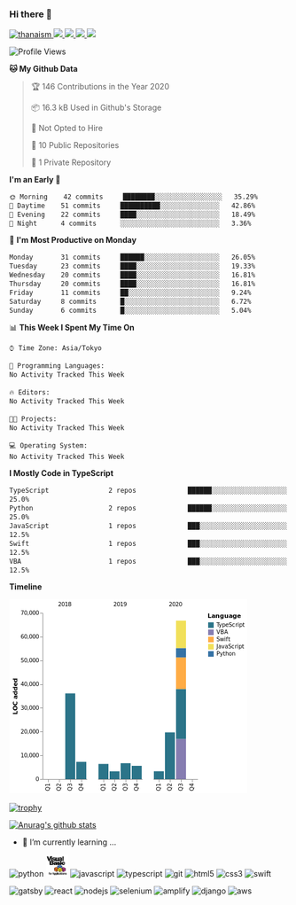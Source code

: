 ### Hi there 👋

<!-- バッジ関連 -->
<!--
メイン：https://shields.io/category/social
GitHub view：https://github.com/antonkomarev/github-profile-views-counter
Qiita contributions：https://qiita.com/mikkame/items/f2c60d9caf8a8e38ec50
 -->

<p align="left">

  <a href="https://github.com/thanaism/thanaism/">
    <img src="https://komarev.com/ghpvc/?username=thanaism" alt="thanaism" />
  </a>
  <a href="http://twitter.com/okinawa__noodle">
    <img height="20" src="https://img.shields.io/twitter/follow/okinawa__noodle?label=Twitter&logo=twitter&style=flat" />
  </a>
  <a href="https://github.com/thanaism">
    <img height="20" src="https://img.shields.io/github/followers/thanaism?label=follow&logo=github&style=flat" />
  </a>
  <!-- <a href="https://www.reddit.com/user/thanaism">
    <img height="20" src="https://img.shields.io/reddit/user-karma/combined/thanaism?label=Reddit&logo=reddit&style=flat" />
  </a>
  <a href="https://stackoverflow.com/users/5720201/thanaism">
    <img height="20" src="https://img.shields.io/stackexchange/stackoverflow/r/5720201?label=StackOverflow&logo=stack-overflow&style=flat" /> -->
  </a>
  <a href="http://qiita.com/thanai">
    <img height="20" src="https://qiita-badge.apiapi.app/s/thanai/posts.svg" />
  </a>
  <//qiita.com/thanai">
    <img height="20" src="https://qiita-badge.apiapi.app/s/thanai/contributions.svg" />
  </a>
</p>

<!--START_SECTION:waka-->
![Profile Views](http://img.shields.io/badge/Profile%20Views-0-blue)

**🐱 My Github Data** 

> 🏆 146 Contributions in the Year 2020
 > 
> 📦 16.3 kB Used in Github's Storage 
 > 
> 🚫 Not Opted to Hire
 > 
> 📜 10 Public Repositories
 > 
> 🔑 1 Private Repository 
 > 
**I'm an Early 🐤** 

```text
🌞 Morning    42 commits     ████████░░░░░░░░░░░░░░░░░   35.29% 
🌆 Daytime    51 commits     ██████████░░░░░░░░░░░░░░░   42.86% 
🌃 Evening    22 commits     ████░░░░░░░░░░░░░░░░░░░░░   18.49% 
🌙 Night      4 commits      ░░░░░░░░░░░░░░░░░░░░░░░░░   3.36%

```
📅 **I'm Most Productive on Monday** 

```text
Monday       31 commits     ██████░░░░░░░░░░░░░░░░░░░   26.05% 
Tuesday      23 commits     ████░░░░░░░░░░░░░░░░░░░░░   19.33% 
Wednesday    20 commits     ████░░░░░░░░░░░░░░░░░░░░░   16.81% 
Thursday     20 commits     ████░░░░░░░░░░░░░░░░░░░░░   16.81% 
Friday       11 commits     ██░░░░░░░░░░░░░░░░░░░░░░░   9.24% 
Saturday     8 commits      █░░░░░░░░░░░░░░░░░░░░░░░░   6.72% 
Sunday       6 commits      █░░░░░░░░░░░░░░░░░░░░░░░░   5.04%

```


📊 **This Week I Spent My Time On** 

```text
⌚︎ Time Zone: Asia/Tokyo

💬 Programming Languages: 
No Activity Tracked This Week

🔥 Editors: 
No Activity Tracked This Week

🐱‍💻 Projects: 
No Activity Tracked This Week

💻 Operating System: 
No Activity Tracked This Week

```

**I Mostly Code in TypeScript** 

```text
TypeScript               2 repos             ██████░░░░░░░░░░░░░░░░░░░   25.0% 
Python                   2 repos             ██████░░░░░░░░░░░░░░░░░░░   25.0% 
JavaScript               1 repos             ███░░░░░░░░░░░░░░░░░░░░░░   12.5% 
Swift                    1 repos             ███░░░░░░░░░░░░░░░░░░░░░░   12.5% 
VBA                      1 repos             ███░░░░░░░░░░░░░░░░░░░░░░   12.5%

```


**Timeline**

![Chart not found](https://github.com/thanaism/thanaism/blob/master/charts/bar_graph.png) 


<!--END_SECTION:waka-->
<!-- GitHubトロフィー -->
<!--
https://github.com/ryo-ma/github-profile-trophy
 -->

[![trophy](https://github-profile-trophy.vercel.app/?username=thanaism)](https://github.com/thanaism/thanaism)

<!-- GitHubステータス -->
<!--
https://github.com/anuraghazra/github-readme-stats
 -->

[![Anurag's github stats](https://github-readme-stats.vercel.app/api?username=thanaism&count_private=true&show_icons=true)](https://github.com/thanaism/thanaism)

<!-- [![ReadMe Card](https://github-readme-stats.vercel.app/api/pin/?username=thanaism&repo=thanaism)](https://github.com/thanaism/thanaism) -->

<!-- Skill icons -->
<!--
https://rahuldkjain.github.io/gh-profile-readme-generator/
 -->

- 🌱 I’m currently learning ...
<!-- #### Language and Tools -->

<p align="left">
  <!-- python -->
  <img src="https://devicons.github.io/devicon/devicon.git/icons/python/python-original.svg" alt="python" width="40" height="40"/>
  <!-- vba -->
  <img src="images/vba.png" alt="vba" width="40" height="40"/>
  <!-- javascript -->
  <img src="https://devicons.github.io/devicon/devicon.git/icons/javascript/javascript-original.svg" alt="javascript" width="40" height="40"/>
  <!-- typescript -->
  <img src="https://devicons.github.io/devicon/devicon.git/icons/typescript/typescript-original.svg" alt="typescript" width="40" height="40"/>
  <!-- git -->
  <img src="https://www.vectorlogo.zone/logos/git-scm/git-scm-icon.svg" alt="git" width="40" height="40"/>
  <!-- html5 -->
  <img src="https://devicons.github.io/devicon/devicon.git/icons/html5/html5-original-wordmark.svg" alt="html5" width="40" height="40"/>
  <!-- css3 -->
  <img src="https://devicons.github.io/devicon/devicon.git/icons/css3/css3-original-wordmark.svg" alt="css3" width="40" height="40"/>
  <!-- swift -->
  <img src="https://devicons.github.io/devicon/devicon.git/icons/swift/swift-original-wordmark.svg" alt="swift" width="40" height="40"/>
</p>
<p align="left">
  <!-- gatsby -->
  <img src="https://www.vectorlogo.zone/logos/gatsbyjs/gatsbyjs-icon.svg" alt="gatsby" width="40" height="40"/>
  <!-- react -->
  <img src="https://devicons.github.io/devicon/devicon.git/icons/react/react-original-wordmark.svg" alt="react" width="40" height="40"/>
  <!-- nodejs -->
  <img src="https://devicons.github.io/devicon/devicon.git/icons/nodejs/nodejs-original-wordmark.svg" alt="nodejs" width="40" height="40"/>
  <!-- selenium -->
  <img src="https://raw.githubusercontent.com/detain/svg-logos/780f25886640cef088af994181646db2f6b1a3f8/svg/selenium-logo.svg" alt="selenium" width="40" height="40"/>
  <!-- amplify -->
  <img src="https://docs.amplify.aws/assets/logo-dark.svg" alt="amplify" width="40" height="40"/>
  <!-- django -->
  <img src="https://devicons.github.io/devicon/devicon.git/icons/django/django-original.svg" alt="django" width="40" height="40"/>
  <!-- aws -->
  <img src="https://devicons.github.io/devicon/devicon.git/icons/amazonwebservices/amazonwebservices-original-wordmark.svg" alt="aws" width="40" height="40"/>
</p>
